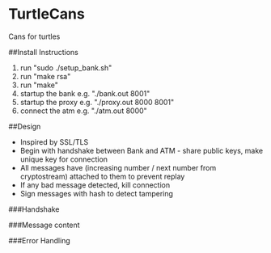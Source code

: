 # TurtleCans

Cans for turtles

##Install Instructions
1. run "sudo ./setup_bank.sh"
2. run "make rsa"
3. run "make"
4. startup the bank e.g. "./bank.out 8001"
5. startup the proxy e.g. "./proxy.out 8000 8001"
6. connect the atm e.g. "./atm.out 8000"

##Design

* Inspired by SSL/TLS
* Begin with handshake between Bank and ATM - share public keys, make unique key 
for connection
* All messages have (increasing number / next number from cryptostream) attached
to them to prevent replay
* If any bad message detected, kill connection
* Sign messages with hash to detect tampering

###Handshake

###Message content

###Error Handling

